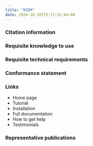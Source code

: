 ```yaml
---
title: "NIDM"
date: 2024-10-28T15:17:52-04:00
---
```


### Citation information

### Requisite knowledge to use

### Requisite technical requirements

### Conformance statement

### Links

- Home page
- Tutorial
- Installation
- Full documentation
- How to get help
- Testimonials

### Representative publications
